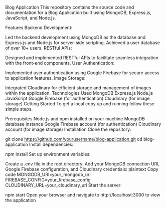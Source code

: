 Blog Application
This repository contains the source code and documentation for a Blog Application built using MongoDB, Express.js, JavaScript, and Node.js.

Features
Backend Development:

Led the backend development using MongoDB as the database and Express.js and Node.js for server-side scripting.
Achieved a user database of over 10+ users.
RESTful APIs:

Designed and implemented RESTful APIs to facilitate seamless integration with the front-end components.
User Authentication:

Implemented user authentication using Google Firebase for secure access to application features.
Image Storage:

Integrated Cloudinary for efficient storage and management of images within the application.
Technologies Used
MongoDB
Express.js
Node.js
JavaScript
Google Firebase (for authentication)
Cloudinary (for image storage)
Getting Started
To get a local copy up and running follow these simple steps.

Prerequisites
Node.js and npm installed on your machine
MongoDB database instance
Google Firebase account (for authentication)
Cloudinary account (for image storage)
Installation
Clone the repository:


git clone https://github.com/yourusername/blog-application.git
cd blog-application
Install dependencies:


npm install
Set up environment variables:

Create a .env file in the root directory.
Add your MongoDB connection URI, Google Firebase configuration, and Cloudinary credentials:
plaintext
Copy code
MONGODB_URI=your_mongodb_uri
FIREBASE_CONFIG=your_firebase_config
CLOUDINARY_URL=your_cloudinary_url
Start the server:


npm start
Open your browser and navigate to http://localhost:3000 to view the application
